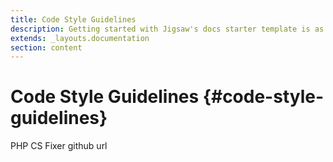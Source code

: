 ```yaml
---
title: Code Style Guidelines
description: Getting started with Jigsaw's docs starter template is as easy as 1, 2, 3.
extends: _layouts.documentation
section: content
---
```


# Code Style Guidelines {#code-style-guidelines}

PHP CS Fixer github url
